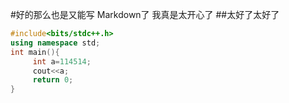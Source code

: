 #好的那么也是又能写 Markdown了 我真是太开心了
##太好了太好了
```c++
#include<bits/stdc++.h>
using namespace std;
int main(){
     int a=114514;
     cout<<a;
     return 0;
}
```